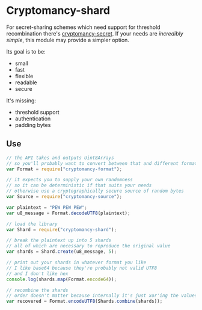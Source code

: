 # Cryptomancy-shard

For secret-sharing schemes which need support for threshold recombination there's [cryptomancy-secret](https://github.com/ansuz/cryptomancy-secret).
If your needs are _incredibly simple_, this module may provide a simpler option.

Its goal is to be:

* small
* fast
* flexible
* readable
* secure

It's missing:

* threshold support
* authentication
* padding bytes

## Use

```javascript
// the API takes and outputs Uint8Arrays
// so you'll probably want to convert between that and different formats 
var Format = require("cryptomancy-format");

// it expects you to supply your own randomness
// so it can be deterministic if that suits your needs
// otherwise use a cryptographically secure source of random bytes
var Source = require("cryptomancy-source");

var plaintext = "PEW PEW PEW";
var u8_message = Format.decodeUTF8(plaintext);

// load the library
var Shard = require("cryptomancy-shard");

// break the plaintext up into 5 shards
// all of which are necessary to reproduce the original value
var shards = Shard.create(u8_message, 5);

// print out your shards in whatever format you like
// I like base64 because they're probably not valid UTF8
// and I don't like hex
console.log(shards.map(Format.encode64));

// recombine the shards
// order doesn't matter because internally it's just xor'ing the values
var recovered = Format.encodeUTF8(Shards.combine(shards));
```

